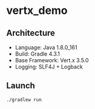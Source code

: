 # vertx_demo


## Architecture
- Language: Java 1.8.0_161
- Build: Gradle 4.3.1
- Base Framework: Vert.x 3.5.0
- Logging: SLF4J + Logback

## Launch

```shell
./gradlew run
```